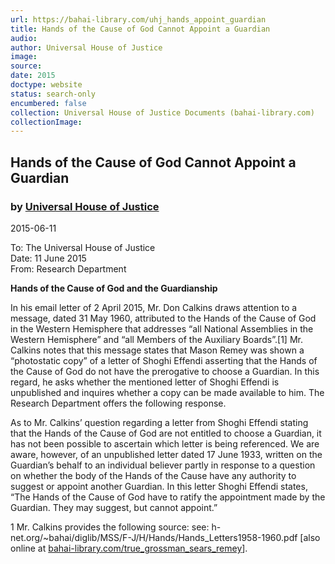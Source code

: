 ```yaml
---
url: https://bahai-library.com/uhj_hands_appoint_guardian
title: Hands of the Cause of God Cannot Appoint a Guardian
audio: 
author: Universal House of Justice
image: 
source: 
date: 2015
doctype: website
status: search-only
encumbered: false
collection: Universal House of Justice Documents (bahai-library.com)
collectionImage: 
---
```



## Hands of the Cause of God Cannot Appoint a Guardian

### by [Universal House of Justice](https://bahai-library.com/author/Universal+House+of+Justice)

2015-06-11


To: The Universal House of Justice  
Date: 11 June 2015  
From: Research Department

**Hands of the Cause of God and the Guardianship**

In his email letter of 2 April 2015, Mr. Don Calkins draws attention to a message, dated 31 May 1960, attributed to the Hands of the Cause of God in the Western Hemisphere that addresses “all National Assemblies in the Western Hemisphere” and “all Members of the Auxiliary Boards”.\[1\] Mr. Calkins notes that this message states that Mason Remey was shown a “photostatic copy” of a letter of Shoghi Effendi asserting that the Hands of the Cause of God do not have the prerogative to choose a Guardian. In this regard, he asks whether the mentioned letter of Shoghi Effendi is unpublished and inquires whether a copy can be made available to him. The Research Department offers the following response.

As to Mr. Calkins’ question regarding a letter from Shoghi Effendi stating that the Hands of the Cause of God are not entitled to choose a Guardian, it has not been possible to ascertain which letter is being referenced. We are aware, however, of an unpublished letter dated 17 June 1933, written on the Guardian’s behalf to an individual believer partly in response to a question on whether the body of the Hands of the Cause have any authority to suggest or appoint another Guardian. In this letter Shoghi Effendi states, “The Hands of the Cause of God have to ratify the appointment made by the Guardian. They may suggest, but cannot appoint.”

1 Mr. Calkins provides the following source: see: h-net.org/~bahai/diglib/MSS/F-J/H/Hands/Hands_Letters1958-1960.pdf \[also online at [bahai-library.com/true\_grossman\_sears_remey](https://bahai-library.com/true_grossman_sears_remey)\].